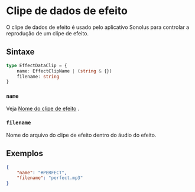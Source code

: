 # Clipe de dados de efeito

O clipe de dados de efeito é usado pelo aplicativo Sonolus para controlar a reprodução de um clipe de efeito.

## Sintaxe

```ts
type EffectDataClip = {
    name: EffectClipName | (string & {})
    filename: string
}
```

### `name`

Veja [Nome do clipe de efeito](../essentials/effect-clip-name) .

### `filename`

Nome do arquivo do clipe de efeito dentro do áudio do efeito.

## Exemplos

```json
{
    "name": "#PERFECT",
    "filename": "perfect.mp3"
}
```
